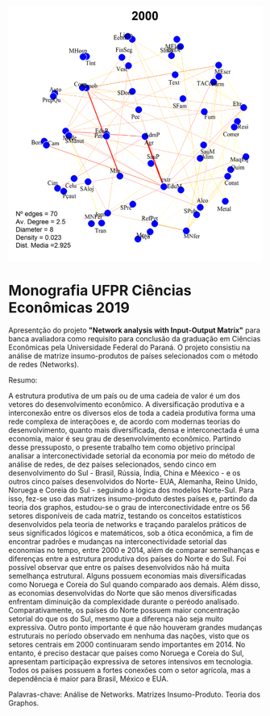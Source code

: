 ![Network](https://github.com/Luizgs7/Monografia_UFPR_Ciencias_Economicas_2019/blob/master/net_gif_005.gif)

# Monografia UFPR Ciências Econômicas 2019

Apresentção do projeto **"Network analysis with Input-Output Matrix"** para banca avaliadora como requisito para conclusão da graduação em Ciências Econômicas pela Universidade Federal do Paraná. O projeto consistiu na análise de matrize insumo-produtos de países selecionados com o método de redes (Networks).

Resumo:

A estrutura produtiva de um país ou de uma cadeia de valor é um dos vetores do desenvolvimento econômico. A diversificação produtiva e a interconexão entre os diversos elos de toda a cadeia produtiva forma uma rede complexa de interaçõoes e, de acordo com modernas teorias do desenvolvimento, quanto mais diversificada, densa e interconectada é uma economia, maior é seu grau de desenvolvimento econômico. Partindo desse pressuposto, o presente trabalho tem como objetivo principal analisar a interconectividade setorial da economia por meio do método de análise de redes, de dez países selecionados, sendo cinco em desenvolvimento do Sul - Brasil, Rússia, Índia, China e Méexico - e os outros cinco países desenvolvidos do Norte- EUA, Alemanha, Reino Unido, Noruega e Coreia do Sul - seguindo a lógica dos modelos Norte-Sul.
Para isso, fez-se uso das matrizes insumo-produto destes países e, partindo da teoria dos graphos, estudou-se o grau de interconectividade entre os 56 setores disponíveis de cada matriz, testando os conceitos estatísticos desenvolvidos pela teoria de networks e traçando paralelos práticos de seus significados lógicos e matemáticos, sob a ótica econômica, a fim de encontrar padrões e mudanças na interconectividade setorial das economias no tempo, entre 2000 e 2014, além de comparar semelhanças e diferenças entre a estrutura produtiva dos países do Norte e do Sul.
Foi possível observar que entre os países desenvolvidos não há muita semelhança estrutural. Alguns possuem economias mais diversificadas como Noruega e Coreia do Sul quando comparado aos demais. Além disso, as economias desenvolvidas do Norte que são menos diversificadas enfrentam diminuição da complexidade durante o peréodo analisado. Comparativamente, os países do Norte possuem maior concentração setorial do que os do Sul, mesmo que a diferença não seja muito expressiva. Outro ponto importante é que não houveram grandes mudanças estruturais no período observado em nenhuma das nações, visto que os setores centrais em 2000 continuaram sendo importantes em 2014. No entanto, é preciso destacar que países como Noruega e Coreia do Sul, apresentam participação expressiva de setores intensivos em tecnologia. Todos os países possuem a fortes conexões com o setor agrícola, mas a dependência é maior para Brasil, México e EUA.

Palavras-chave: Análise de Networks. Matrizes Insumo-Produto. Teoria dos Graphos.
